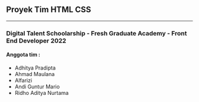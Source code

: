## Proyek Tim HTML CSS

<hr>

### Digital Talent Schoolarship - Fresh Graduate Academy - Front End Developer 2022

#### Anggota tim :

- Adhitya Pradipta
- Ahmad Maulana
- Alfarizi
- Andi Guntur Mario
- Ridho Aditya Nurtama
